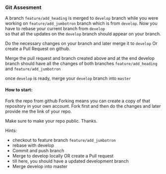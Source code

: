 ### Git Assesment


A branch `feature/add_heading` is merged to `develop` branch while you were working on
 `feature/add_jumbotron` branch which is from `develop`.
Now you have to rebase your current branch from `develop`  
so that all the updates on the `develop` branch should appear on your branch.

Do the necessary changes on your branch and later merge it to `develop`
Or create a Pull Request on github.

Merge the pull request and branch created above and at the end develop branch should have all the changes of both branches 
`feature/add_heading` and `feature/add_jumbotron`

once `develop` is ready, merge your `develop` branch into `master`


#### How to start:
Fork the repo from github
Forking means you can create a copy of that repository in your own account. 
Fork first and then do the changes and later provide me the link of your repo.

Make sure to make your repo public. 
Thanks.


Hints:
- checkout to feature branch `feature/add_jumbotron`
- rebase with develop
- Commit and push branch
- Merge to develop locally OR create a Pull request
- till here, you should have a updated development branch
- Merge develop into master



 